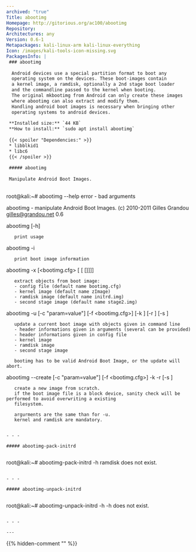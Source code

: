 ```yaml
---
archived: "true"
Title: abootimg
Homepage: http://gitorious.org/ac100/abootimg
Repository: 
Architectures: any
Version: 0.6-1
Metapackages: kali-linux-arm kali-linux-everything 
Icon: /images/kali-tools-icon-missing.svg
PackagesInfo: |
 ### abootimg
 
  Android devices use a special partition format to boot any
  operating system on the devices. These boot-images contain
  a kernel image, a ramdisk, optionally a 2nd stage boot loader
  and the commandline passed to the kernel when booting.
  The original mkbootimg from Android can only create these images
  where abootimg can also extract and modify them.
  Handling android boot images is necessary when bringing other
  operating systems to android devices.
 
 **Installed size:** `44 KB`  
 **How to install:** `sudo apt install abootimg`  
 
 {{< spoiler "Dependencies:" >}}
 * libblkid1 
 * libc6 
 {{< /spoiler >}}
 
 ##### abootimg
 
 Manipulate Android Boot Images.
 
 ```
 root@kali:~# abootimg --help
 error - bad arguments
 
  abootimg - manipulate Android Boot Images.
  (c) 2010-2011 Gilles Grandou <gilles@grandou.net>
  0.6
 
  abootimg [-h]
 
       print usage
 
  abootimg -i <bootimg>
 
       print boot image information
 
  abootimg -x <bootimg> [<bootimg.cfg> [<kernel> [<ramdisk> [<secondstage>]]]]
 
       extract objects from boot image:
       - config file (default name bootimg.cfg)
       - kernel image (default name zImage)
       - ramdisk image (default name initrd.img)
       - second stage image (default name stage2.img)
 
  abootimg -u <bootimg> [-c "param=value"] [-f <bootimg.cfg>] [-k <kernel>] [-r <ramdisk>] [-s <secondstage>]
 
       update a current boot image with objects given in command line
       - header informations given in arguments (several can be provided)
       - header informations given in config file
       - kernel image
       - ramdisk image
       - second stage image
 
       bootimg has to be valid Android Boot Image, or the update will abort.
 
  abootimg --create <bootimg> [-c "param=value"] [-f <bootimg.cfg>] -k <kernel> -r <ramdisk> [-s <secondstage>]
 
       create a new image from scratch.
       if the boot image file is a block device, sanity check will be performed to avoid overwriting a existing
       filesystem.
 
       argurments are the same than for -u.
       kernel and ramdisk are mandatory.
 
 ```
 
 - - -
 
 ##### abootimg-pack-initrd
 
 
 ```
 root@kali:~# abootimg-pack-initrd -h
 ramdisk does not exist.
 ```
 
 - - -
 
 ##### abootimg-unpack-initrd
 
 
 ```
 root@kali:~# abootimg-unpack-initrd -h
 -h does not exist.
 ```
 
 - - -
 
---
```

{{% hidden-comment "<!--Do not edit anything above this line-->" %}}
